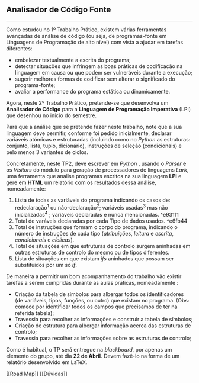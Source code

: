 ## Analisador de Código Fonte
***
Como estudou no 1º Trabalho Prático, existem várias ferramentas avançadas de análise de código (ou seja, de programas-fonte em Linguagens de Programação de alto nível) com vista a ajudar em tarefas diferentes: 
- embelezar textualmente a escrita do programa; 
- detectar situações que infringem as boas práticas de codificação na linguagem em causa ou que podem ser vulneráveis durante a execução; 
- sugerir melhores formas de codificar sem alterar o significado do programa-fonte; 
- avaliar a performance do programa estática ou dinamicamente.

Agora, neste 2º Trabalho Prático, pretende-se que desenvolva um **Analisador de Código** para a **Linguagem de Programação Imperativa** (LPI) que desenhou no início do semestre.

Para que a análise que se pretende fazer neste trabalho, note que a sua linguagem deve permitir, conforme foi pedido inicialmente, declarar variáveis atómicas e estruturadas (incluindo como no *Python* as estruturas: conjunto, lista, tuplo, dicionário), instruções de seleção (condicionais) e pelo menos 3 variantes de ciclos.

Concretamente, neste TP2, deve escrever em *Python* , usando o *Parser* e os *Visitors* do módulo para geração de processadores de linguagens *Lark*, uma ferramenta que analise programas escritos na sua linguagem **LPI** e gere em **HTML** um relatório com os resultados dessa análise, nomeadamente:

1. Lista de todas as variáveis do programa indicando os casos de: redeclaração<sup>1</sup>  ou não-declaração<sup>2</sup>; variáveis usadas<sup>3</sup> mas não inicializadas<sup>4</sup> ; variáveis declaradas e nunca mencionadas. ^e93111
2. Total de varáveis declaradas por cada Tipo de dados usados. ^e6fb44
3. Total de instruções que formam o corpo do programa, indicando o número de instruções de cada tipo (*atribuições*, *leitura* e *escrita*, *condicionais* e *cíclicas*).
4. Total de situações em que estruturas de controlo surgem aninhadas em outras estruturas de controlo do mesmo ou de tipos diferentes.
5. Lista de situações em que existam *ifs* aninhados que possam ser substituídos por um só *if*.

De maneira a permitir um bom acompanhamento do trabalho vão existir tarefas a serem cumpridas durante as aulas práticas, nomeadamente :
- Criação da tabela de símbolos para albergar todos os identificadores (de variáveis, tipos, funções, ou outro) que existam no programa. (Obs: comece por identificar todos os campos que precisamos de ter na referida tabela);
- Travessia para recolher as informações e construir a tabela de símbolos;
- Criação de estrutura para albergar informação acerca das estruturas de controlo;
- Travessia para recolher as informações sobre as estruturas de controlo;

Como é habitual, o TP será entregue na *blackboard*, por apenas um elemento do grupo, até dia **22 de Abril**. Devem fazê-lo na forma de um relatório desenvolvido em LaTeX. 

[[Road Map]]
[[Dúvidas]]


